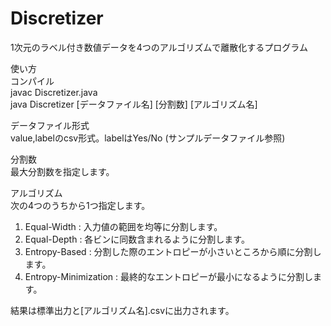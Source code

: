 Discretizer
===========

1次元のラベル付き数値データを4つのアルゴリズムで離散化するプログラム  
  
使い方  
コンパイル  
javac Discretizer.java  
java Discretizer [データファイル名] [分割数] [アルゴリズム名]  
  
データファイル形式  
value,labelのcsv形式。labelはYes/No (サンプルデータファイル参照)  
  
分割数  
最大分割数を指定します。  
  
アルゴリズム  
次の4つのうちから1つ指定します。  
1. Equal-Width : 入力値の範囲を均等に分割します。  
2. Equal-Depth : 各ビンに同数含まれるように分割します。  
3. Entropy-Based : 分割した際のエントロピーが小さいところから順に分割します。  
4. Entropy-Minimization : 最終的なエントロピーが最小になるように分割します。  
  
結果は標準出力と[アルゴリズム名].csvに出力されます。  

